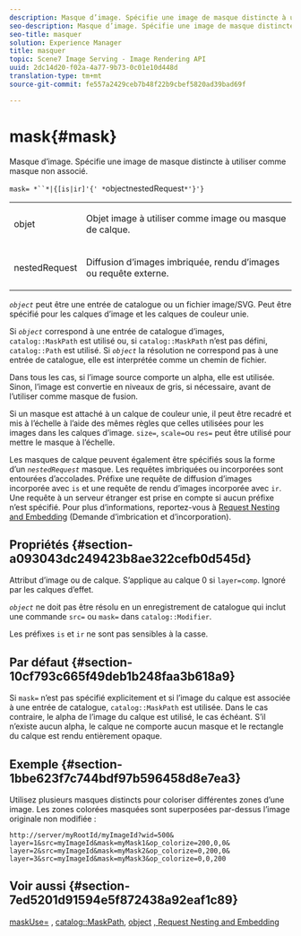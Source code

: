 ```yaml
---
description: Masque d’image. Spécifie une image de masque distincte à utiliser comme masque non associé.
seo-description: Masque d’image. Spécifie une image de masque distincte à utiliser comme masque non associé.
seo-title: masquer
solution: Experience Manager
title: masquer
topic: Scene7 Image Serving - Image Rendering API
uuid: 2dc14d20-f02a-4a77-9b73-0c01e10d448d
translation-type: tm+mt
source-git-commit: fe557a2429ceb7b48f22b9cbef5820ad39bad69f

---
```



# mask{#mask}

Masque d’image. Spécifie une image de masque distincte à utiliser comme masque non associé.

`mask= *``*|{[is|ir]'{' *`objectnestedRequest`*'}'}`

<table id="simpletable_F5A8CD8D7E9B48DAB3C8184E8FE60D9B"> 
 <tr class="strow"> 
  <td class="stentry"> <p><span class="varname"> objet</span> </p></td> 
  <td class="stentry"> <p>Objet image à utiliser comme image ou masque de calque. </p></td> 
 </tr> 
 <tr class="strow"> 
  <td class="stentry"> <p><span class="varname"> nestedRequest</span> </p></td> 
  <td class="stentry"> <p>Diffusion d’images imbriquée, rendu d’images ou requête externe. </p></td> 
 </tr> 
</table>

*`object`* peut être une entrée de catalogue ou un fichier image/SVG. Peut être spécifié pour les calques d’image et les calques de couleur unie.

Si *`object`* correspond à une entrée de catalogue d’images, `catalog::MaskPath` est utilisé ou, si `catalog::MaskPath` n’est pas défini, `catalog::Path` est utilisé. Si *`object`* la résolution ne correspond pas à une entrée de catalogue, elle est interprétée comme un chemin de fichier.

Dans tous les cas, si l’image source comporte un  alpha, elle est utilisée. Sinon, l’image est convertie en niveaux de gris, si nécessaire, avant de l’utiliser comme masque de fusion.

Si un masque est attaché à un calque de couleur unie, il peut être recadré et mis à l’échelle à l’aide des mêmes règles que celles utilisées pour les images dans les calques d’image. `size=`, `scale=`ou `res=` peut être utilisé pour mettre le masque à l’échelle.

Les masques de calque peuvent également être spécifiés sous la forme d’un *`nestedRequest`* masque. Les requêtes imbriquées ou incorporées sont entourées d’accolades. Préfixe une requête de diffusion d’images incorporée avec `is` et une requête de rendu d’images incorporée avec `ir`. Une requête à un serveur étranger est prise en compte si aucun préfixe n’est spécifié. Pour plus d’informations, reportez-vous à [Request Nesting and Embedding](../../../../../is-api/http-ref/image-serving-api-ref/c-http-protocol-reference/c-syntax-and-features/r-request-nesting-and-embedding.md#reference-38ec66d4062046589e16c39bf1c6049b) (Demande d’imbrication et d’incorporation).

## Propriétés {#section-a093043dc249423b8ae322cefb0d545d}

Attribut d’image ou de calque. S’applique au calque 0 si `layer=comp`. Ignoré par les calques d’effet.

*`object`* ne doit pas être résolu en un enregistrement de catalogue qui inclut une commande `src=` ou `mask=` dans `catalog::Modifier`.

Les préfixes `is` et `ir` ne sont pas sensibles à la casse.

## Par défaut {#section-10cf793c665f49deb1b248faa3b618a9}

Si `mask=` n’est pas spécifié explicitement et si l’image du calque est associée à une entrée de catalogue, `catalog::MaskPath` est utilisée. Dans le cas contraire, le alpha de l’image du calque est utilisé, le cas échéant. S’il n’existe aucun alpha, le calque ne comporte aucun masque et le rectangle du calque est rendu entièrement opaque.

## Exemple {#section-1bbe623f7c744bdf97b596458d8e7ea3}

Utilisez plusieurs masques distincts pour coloriser différentes zones d’une image. Les zones colorées masquées sont superposées par-dessus l’image originale non modifiée :

`http://server/myRootId/myImageId?wid=500& layer=1&src=myImageId&mask=myMask1&op_colorize=200,0,0& layer=2&src=myImageId&mask=myMask2&op_colorize=0,200,0& layer=3&src=myImageId&mask=myMask3&op_colorize=0,0,200`

## Voir aussi {#section-7ed5201d91594e5f872438a92eaf1c89}

[maskUse=](../../../../../is-api/http-ref/image-serving-api-ref/c-http-protocol-reference/c-command-reference/r-maskuse.md#reference-9bb1fb5eee4a4bd38f33dadc1a752464) , [catalog::MaskPath](/help/aem-is-ir-api/is-api/image-catalog/image-serving-api-ref/c-image-catalog-reference/c-image-svg-data-reference/c-image-data-reference/r-maskpath-cat.md), [object](../../../../../is-api/http-ref/image-serving-api-ref/c-http-protocol-reference/c-data-types/r-object.md#reference-2591bd24548d462782c68d138ef795a0) [, Request Nesting and Embedding](../../../../../is-api/http-ref/image-serving-api-ref/c-http-protocol-reference/c-syntax-and-features/r-request-nesting-and-embedding.md#reference-38ec66d4062046589e16c39bf1c6049b)
